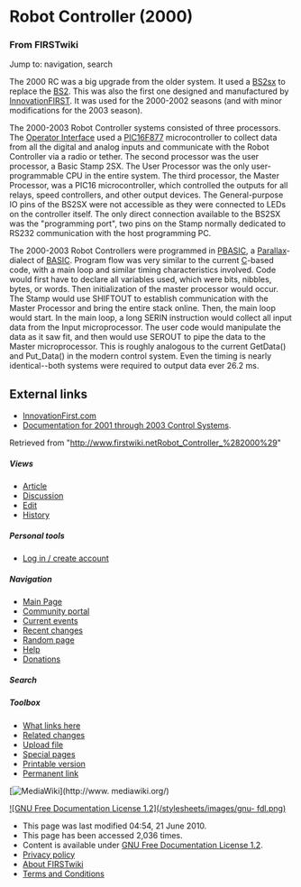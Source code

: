 # Robot Controller (2000)

### From FIRSTwiki

Jump to: navigation, search

The 2000 RC was a big upgrade from the older system. It used a
[BS2sx](BS2sx "BS2sx" ) to replace the [BS2](BS2 "BS2"
). This was also the first one designed and manufactured by
[InnovationFIRST](InnovationFIRST "InnovationFIRST" ). It was used
for the 2000-2002 seasons (and with minor modifications for the 2003 season).

The 2000-2003 Robot Controller systems consisted of three processors. The
[Operator Interface](operator-interface) used
a [PIC16F877](PIC16F877 "PIC16F877" ) microcontroller to collect
data from all the digital and analog inputs and communicate with the Robot
Controller via a radio or tether. The second processor was the user processor,
a Basic Stamp 2SX. The User Processor was the only user-programmable CPU in
the entire system. The third processor, the Master Processor, was a PIC16
microcontroller, which controlled the outputs for all relays, speed
controllers, and other output devices. The General-purpose IO pins of the
BS2SX were not accessible as they were connected to LEDs on the controller
itself. The only direct connection available to the BS2SX was the "programming
port", two pins on the Stamp normally dedicated to RS232 communication with
the host programming PC.

The 2000-2003 Robot Controllers were programmed in [PBASIC](PBASIC
"PBASIC" ), a [Parallax](Parallax "Parallax" )-dialect of
[BASIC](http://www.wikipedia.org/wiki/BASIC "wikipedia:BASIC" ). Program flow
was very similar to the current [C](PIC_C "PIC C" )-based code,
with a main loop and similar timing characteristics involved. Code would first
have to declare all variables used, which were bits, nibbles, bytes, or words.
Then initialization of the master processor would occur. The Stamp would use
SHIFTOUT to establish communication with the Master Processor and bring the
entire stack online. Then, the main loop would start. In the main loop, a long
SERIN instruction would collect all input data from the Input microprocessor.
The user code would manipulate the data as it saw fit, and then would use
SEROUT to pipe the data to the Master microprocessor. This is roughly
analogous to the current GetData() and Put_Data() in the modern control
system. Even the timing is nearly identical--both systems were required to
output data ever 26.2 ms.

  


## External links

  * [InnovationFirst.com](http://innovationfirst.com "http://innovationfirst.com" )
  * [Documentation for 2001 through 2003 Control Systems](http://innovationfirst.com/FIRSTRobotics/documentation-legacy.htm "http://innovationfirst.com/FIRSTRobotics/documentation-legacy.htm" ). 

Retrieved from
"<http://www.firstwiki.netRobot_Controller_%282000%29>"

##### Views

  * [Article](Robot_Controller_%282000%29)
  * [Discussion](/index.php?title=Talk:Robot_Controller_%282000%29&action=edit)
  * [Edit](/index.php?title=Robot_Controller_%282000%29&action=edit)
  * [History](/index.php?title=Robot_Controller_%282000%29&action=history)

##### Personal tools

  * [Log in / create account](/index.php?title=Special:Userlogin&returnto=Robot_Controller_\(2000\))

[](Main_Page "Main Page" )

##### Navigation

  * [Main Page](Main_Page)
  * [Community portal](FIRSTwiki:Community_portal)
  * [Current events](Current_events)
  * [Recent changes](Special:Recentchanges)
  * [Random page](Special:Random)
  * [Help](FIRSTwiki:Help)
  * [Donations](FIRSTwiki:Site_support)

##### Search



##### Toolbox

  * [What links here](Special:Whatlinkshere/Robot_Controller_%282000%29)
  * [Related changes](Special:Recentchangeslinked/Robot_Controller_%282000%29)
  * [Upload file](Special:Upload)
  * [Special pages](Special:Specialpages)
  * [Printable version](/index.php?title=Robot_Controller_%282000%29&printable=yes)
  * [Permanent link](/index.php?title=Robot_Controller_%282000%29&oldid=76708)

[![MediaWiki](/skins/common/images/poweredby_mediawiki_88x31.png)](http://www.
mediawiki.org/)

[![GNU Free Documentation License 1.2](/stylesheets/images/gnu-
fdl.png)](http://www.gnu.org/copyleft/fdl.html)

  * This page was last modified 04:54, 21 June 2010.
  * This page has been accessed 2,036 times.
  * Content is available under [GNU Free Documentation License 1.2](http://www.gnu.org/copyleft/fdl.html "http://www.gnu.org/copyleft/fdl.html" ).
  * [Privacy policy](FIRSTwiki:Privacy_policy "FIRSTwiki:Privacy policy" )
  * [About FIRSTwiki](FIRSTwiki:About "FIRSTwiki:About" )
  * [Terms and Conditions](FIRSTwiki:Terms_and_conditions "FIRSTwiki:Terms and conditions" )

